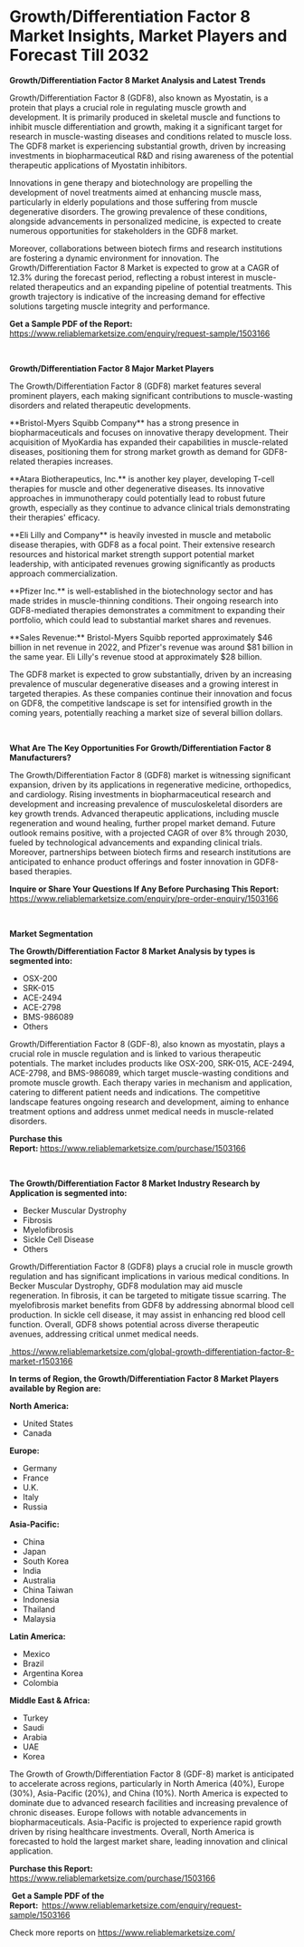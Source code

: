 <p><h1>Growth/Differentiation Factor 8 Market Insights, Market Players and Forecast Till 2032</h1></p><p><strong>Growth/Differentiation Factor 8 Market Analysis and Latest Trends</strong></p>
<p><p>Growth/Differentiation Factor 8 (GDF8), also known as Myostatin, is a protein that plays a crucial role in regulating muscle growth and development. It is primarily produced in skeletal muscle and functions to inhibit muscle differentiation and growth, making it a significant target for research in muscle-wasting diseases and conditions related to muscle loss. The GDF8 market is experiencing substantial growth, driven by increasing investments in biopharmaceutical R&D and rising awareness of the potential therapeutic applications of Myostatin inhibitors. </p><p>Innovations in gene therapy and biotechnology are propelling the development of novel treatments aimed at enhancing muscle mass, particularly in elderly populations and those suffering from muscle degenerative disorders. The growing prevalence of these conditions, alongside advancements in personalized medicine, is expected to create numerous opportunities for stakeholders in the GDF8 market.</p><p>Moreover, collaborations between biotech firms and research institutions are fostering a dynamic environment for innovation. The Growth/Differentiation Factor 8 Market is expected to grow at a CAGR of 12.3% during the forecast period, reflecting a robust interest in muscle-related therapeutics and an expanding pipeline of potential treatments. This growth trajectory is indicative of the increasing demand for effective solutions targeting muscle integrity and performance.</p></p>
<p><strong>Get a Sample PDF of the Report:&nbsp;</strong> <a href="https://www.reliablemarketsize.com/enquiry/request-sample/1503166?utm_campaign=2808&utm_medium=2&utm_source=Github&utm_content=ia&utm_term=09032025&utm_id=growthdifferentiation-factor-8">https://www.reliablemarketsize.com/enquiry/request-sample/1503166</a></p>
<p>&nbsp;</p>
<p><strong>Growth/Differentiation Factor 8 Major Market Players</strong></p>
<p><p>The Growth/Differentiation Factor 8 (GDF8) market features several prominent players, each making significant contributions to muscle-wasting disorders and related therapeutic developments. </p><p>**Bristol-Myers Squibb Company** has a strong presence in biopharmaceuticals and focuses on innovative therapy development. Their acquisition of MyoKardia has expanded their capabilities in muscle-related diseases, positioning them for strong market growth as demand for GDF8-related therapies increases.</p><p>**Atara Biotherapeutics, Inc.** is another key player, developing T-cell therapies for muscle and other degenerative diseases. Its innovative approaches in immunotherapy could potentially lead to robust future growth, especially as they continue to advance clinical trials demonstrating their therapies' efficacy.</p><p>**Eli Lilly and Company** is heavily invested in muscle and metabolic disease therapies, with GDF8 as a focal point. Their extensive research resources and historical market strength support potential market leadership, with anticipated revenues growing significantly as products approach commercialization.</p><p>**Pfizer Inc.** is well-established in the biotechnology sector and has made strides in muscle-thinning conditions. Their ongoing research into GDF8-mediated therapies demonstrates a commitment to expanding their portfolio, which could lead to substantial market shares and revenues.</p><p>**Sales Revenue:** Bristol-Myers Squibb reported approximately $46 billion in net revenue in 2022, and Pfizer's revenue was around $81 billion in the same year. Eli Lilly's revenue stood at approximately $28 billion.</p><p>The GDF8 market is expected to grow substantially, driven by an increasing prevalence of muscular degenerative diseases and a growing interest in targeted therapies. As these companies continue their innovation and focus on GDF8, the competitive landscape is set for intensified growth in the coming years, potentially reaching a market size of several billion dollars.</p></p>
<p>&nbsp;</p>
<p><strong>What Are The Key Opportunities For Growth/Differentiation Factor 8 Manufacturers?</strong></p>
<p><p>The Growth/Differentiation Factor 8 (GDF8) market is witnessing significant expansion, driven by its applications in regenerative medicine, orthopedics, and cardiology. Rising investments in biopharmaceutical research and development and increasing prevalence of musculoskeletal disorders are key growth trends. Advanced therapeutic applications, including muscle regeneration and wound healing, further propel market demand. Future outlook remains positive, with a projected CAGR of over 8% through 2030, fueled by technological advancements and expanding clinical trials. Moreover, partnerships between biotech firms and research institutions are anticipated to enhance product offerings and foster innovation in GDF8-based therapies.</p></p>
<p><strong>Inquire or Share Your Questions If Any Before Purchasing This Report:</strong> <a href="https://www.reliablemarketsize.com/enquiry/pre-order-enquiry/1503166?utm_campaign=2808&utm_medium=2&utm_source=Github&utm_content=ia&utm_term=09032025&utm_id=growthdifferentiation-factor-8">https://www.reliablemarketsize.com/enquiry/pre-order-enquiry/1503166</a></p>
<p>&nbsp;</p>
<p><strong>Market Segmentation</strong></p>
<p><strong>The Growth/Differentiation Factor 8 Market Analysis by types is segmented into:</strong></p>
<p><ul><li>OSX-200</li><li>SRK-015</li><li>ACE-2494</li><li>ACE-2798</li><li>BMS-986089</li><li>Others</li></ul></p>
<p><p>Growth/Differentiation Factor 8 (GDF-8), also known as myostatin, plays a crucial role in muscle regulation and is linked to various therapeutic potentials. The market includes products like OSX-200, SRK-015, ACE-2494, ACE-2798, and BMS-986089, which target muscle-wasting conditions and promote muscle growth. Each therapy varies in mechanism and application, catering to different patient needs and indications. The competitive landscape features ongoing research and development, aiming to enhance treatment options and address unmet medical needs in muscle-related disorders.</p></p>
<p><strong>Purchase this Report:&nbsp;</strong><a href="https://www.reliablemarketsize.com/purchase/1503166?utm_campaign=2808&utm_medium=2&utm_source=Github&utm_content=ia&utm_term=09032025&utm_id=growthdifferentiation-factor-8">https://www.reliablemarketsize.com/purchase/1503166</a></p>
<p>&nbsp;</p>
<p><strong>The Growth/Differentiation Factor 8 Market Industry Research by Application is segmented into:</strong></p>
<p><ul><li>Becker Muscular Dystrophy</li><li>Fibrosis</li><li>Myelofibrosis</li><li>Sickle Cell Disease</li><li>Others</li></ul></p>
<p><p>Growth/Differentiation Factor 8 (GDF8) plays a crucial role in muscle growth regulation and has significant implications in various medical conditions. In Becker Muscular Dystrophy, GDF8 modulation may aid muscle regeneration. In fibrosis, it can be targeted to mitigate tissue scarring. The myelofibrosis market benefits from GDF8 by addressing abnormal blood cell production. In sickle cell disease, it may assist in enhancing red blood cell function. Overall, GDF8 shows potential across diverse therapeutic avenues, addressing critical unmet medical needs.</p></p>
<p><a href="https://www.reliablemarketsize.com/global-growth-differentiation-factor-8-market-r1503166?utm_campaign=2808&utm_medium=2&utm_source=Github&utm_content=ia&utm_term=09032025&utm_id=growthdifferentiation-factor-8">&nbsp;https://www.reliablemarketsize.com/global-growth-differentiation-factor-8-market-r1503166</a></p>
<p><strong>In terms of Region, the Growth/Differentiation Factor 8 Market Players available by Region are:</strong></p>
<p>
    <p> <strong> North America: </strong>
        <ul>
            <li>United States</li>
            <li>Canada</li>
        </ul>
        </p> 
    <p> <strong> Europe: </strong>
        <ul>
            <li>Germany</li>
            <li>France</li>
            <li>U.K.</li>
            <li>Italy</li>
            <li>Russia</li>
        </ul>
        </p> 
    <p> <strong> Asia-Pacific: </strong>
        <ul>
            <li>China</li>
            <li>Japan</li>
            <li>South Korea</li>
            <li>India</li>
            <li>Australia</li>
            <li>China Taiwan</li>
            <li>Indonesia</li>
            <li>Thailand</li>
            <li>Malaysia</li>
        </ul>
        </p> 
    <p> <strong> Latin America: </strong>
        <ul>
            <li>Mexico</li>
            <li>Brazil</li>
            <li>Argentina Korea</li>
            <li>Colombia</li>
        </ul>
        </p> 
    <p> <strong> Middle East & Africa: </strong>
        <ul>
            <li>Turkey</li>
            <li>Saudi</li>
            <li>Arabia</li>
            <li>UAE</li>
            <li>Korea</li>
        </ul>
    </p>
    </p>
<p><p>The Growth of Growth/Differentiation Factor 8 (GDF-8) market is anticipated to accelerate across regions, particularly in North America (40%), Europe (30%), Asia-Pacific (20%), and China (10%). North America is expected to dominate due to advanced research facilities and increasing prevalence of chronic diseases. Europe follows with notable advancements in biopharmaceuticals. Asia-Pacific is projected to experience rapid growth driven by rising healthcare investments. Overall, North America is forecasted to hold the largest market share, leading innovation and clinical application.</p></p>
<p><strong>Purchase this Report: </strong><a href="https://www.reliablemarketsize.com/purchase/1503166?utm_campaign=2808&utm_medium=2&utm_source=Github&utm_content=ia&utm_term=09032025&utm_id=growthdifferentiation-factor-8">https://www.reliablemarketsize.com/purchase/1503166</a></p>
<p>&nbsp;<strong>Get a Sample PDF of the Report:&nbsp;&nbsp;</strong><a href="https://www.reliablemarketsize.com/enquiry/request-sample/1503166?utm_campaign=2808&utm_medium=2&utm_source=Github&utm_content=ia&utm_term=09032025&utm_id=growthdifferentiation-factor-8">https://www.reliablemarketsize.com/enquiry/request-sample/1503166</a></p>
<p><strong></strong></p>
<p>Check more reports on <a href="https://www.reliablemarketsize.com/?utm_campaign=2808&utm_medium=2&utm_source=Github&utm_content=ia&utm_term=09032025&utm_id=growthdifferentiation-factor-8">https://www.reliablemarketsize.com/</a></p>